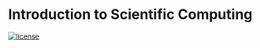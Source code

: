 # Introduction to Scientific Computing

[![license](https://img.shields.io/github/license/tpoisot/IntroScientificComputing.svg?style=flat-square)]()
